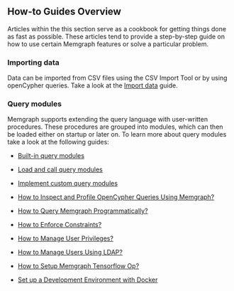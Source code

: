 ## How-to Guides Overview

Articles within the this section serve as a cookbook for getting
things done as fast as possible. These articles tend to provide a step-by-step
guide on how to use certain Memgraph features or solve a particular problem.

### Importing data

Data can be imported from CSV files using the CSV Import Tool or by using openCypher queries. 
Take a look at the [Import data](database_functionalities/import-data.md) guide.

### Query modules

Memgraph supports extending the query language with user-written procedures. 
These procedures are grouped into modules, which can then be loaded either on startup or later on. 
To learn more about query modules take a look at the following guides:
* [Built-in query modules](database_functionalities/query_modules/built-in-query-modules.md)
* [Load and call query modules](database_functionalities/query_modules/load-call-query-modules.md)
* [Implement custom query modules](database_functionalities/query_modules/implement-query-modules.md)


* [How to Inspect and Profile OpenCypher Queries Using Memgraph?](explain-profile.md)
* [How to Query Memgraph Programmatically?](query-memgraph-programmatically.md)
* [How to Enforce Constraints?](enforce-constraints.md)
* [How to Manage User Privileges?](manage-user-privileges.md)
* [How to Manage Users Using LDAP?](manage-users-using-ldap.md)
* [How to Setup Memgraph Tensorflow Op?](tensorflow-setup.md)
* [Set up a Development Environment with Docker](work-with-docker.md)